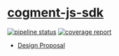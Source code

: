 # [cogment-js-sdk]

[![pipeline status](https://gitlab.com/ai-r/cogment-js-sdk-1.0/badges/develop/pipeline.svg)](https://gitlab.com/ai-r/cogment-js-sdk-1.0/-/commits/develop)
[![coverage report](https://gitlab.com/ai-r/cogment-js-sdk-1.0/badges/develop/coverage.svg)](https://gitlab.com/ai-r/cogment-js-sdk-1.0/-/commits/develop)

- [Design Proposal][proposal1]

[cogment-js-sdk]: #cogment-js-sdk
[proposal1]: https://docs.google.com/document/d/1K6qCuY-wGlNJzeJuEQEy6bALwJBFNDpJ6HB4LzU-Bq8/edit
